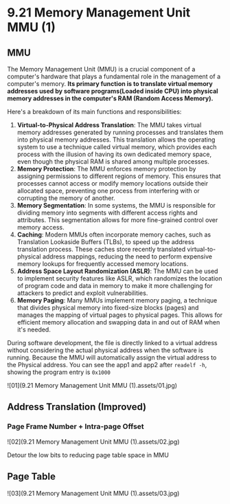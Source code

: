 # 9.21 Memory Management Unit MMU (1)



## MMU

The Memory Management Unit (MMU) is a crucial component of a computer's hardware that plays a fundamental role in the management of a computer's memory. **Its primary function is to translate virtual memory addresses used by software programs(Loaded inside CPU) into physical memory addresses in the computer's RAM (Random Access Memory).**

Here's a breakdown of its main functions and responsibilities:

1. **Virtual-to-Physical Address Translation**: The MMU takes virtual memory addresses generated by running processes and translates them into physical memory addresses. This translation allows the operating system to use a technique called virtual memory, which provides each process with the illusion of having its own dedicated memory space, even though the physical RAM is shared among multiple processes.
2. **Memory Protection**: The MMU enforces memory protection by assigning permissions to different regions of memory. This ensures that processes cannot access or modify memory locations outside their allocated space, preventing one process from interfering with or corrupting the memory of another.
3. **Memory Segmentation**: In some systems, the MMU is responsible for dividing memory into segments with different access rights and attributes. This segmentation allows for more fine-grained control over memory access.
4. **Caching**: Modern MMUs often incorporate memory caches, such as Translation Lookaside Buffers (TLBs), to speed up the address translation process. These caches store recently translated virtual-to-physical address mappings, reducing the need to perform expensive memory lookups for frequently accessed memory locations.
5. **Address Space Layout Randomization (ASLR)**: The MMU can be used to implement security features like ASLR, which randomizes the location of program code and data in memory to make it more challenging for attackers to predict and exploit vulnerabilities.
6. **Memory Paging**: Many MMUs implement memory paging, a technique that divides physical memory into fixed-size blocks (pages) and manages the mapping of virtual pages to physical pages. This allows for efficient memory allocation and swapping data in and out of RAM when it's needed.

During software development, the file is directly linked to a virtual address without considering the actual physical address when the software is running. Because the MMU will automatically assign the virtual address to the Physical address. You can see the app1 and app2 after `readelf -h`, showing the program entry is `0x1000`

![01](9.21 Memory Management Unit MMU (1).assets/01.jpg)

## Address Translation (Improved)

### Page Frame Number + Intra-page Offset

![02](9.21 Memory Management Unit MMU (1).assets/02.jpg)

Detour the low bits to reducing page table space in MMU

## Page Table

![03](9.21 Memory Management Unit MMU (1).assets/03.jpg)
